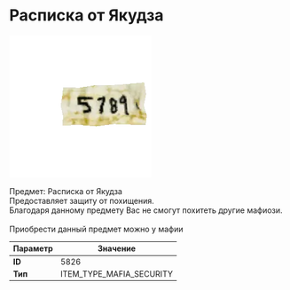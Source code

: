 # Расписка от Якудза

![Item Image](../img/5826.webp?raw=true)

Предмет: Расписка от Якудза<br>Предоставляет защиту от похищения.<br>Благодаря данному предмету Вас не смогут похитеть другие мафиози.<br><br>Приобрести данный предмет можно у мафии


| Параметр | Значение |
|----------|----------|
| **ID** | 5826 |
| **Тип** | ITEM_TYPE_MAFIA_SECURITY |

